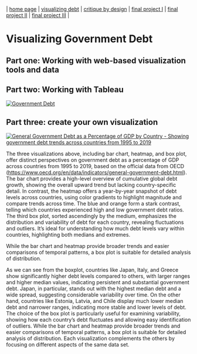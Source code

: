 | [home page](https://bingjie6.github.io/tswd-portfolio/) | [visualizing debt](visualizing-government-debt) | [critique by design](critique-by-design) | [final project I](final-project-part-one) | [final project II](final-project-part-two) | [final project III](final-project-part-three) |

# Visualizing Government Debt

## Part one: Working with web-based visualization tools and data


## Part two: Working with Tableau

<div class='tableauPlaceholder' id='viz1725741054422' style='position: relative'>
    <noscript>
        <a href='#'>
            <img alt='Government Debt' src='https://public.tableau.com/static/images/go/govtdebt/GovernmentDebt/1_rss.png' style='border: none' />
        </a>
    </noscript>
    <object class='tableauViz' style='display:none;'>
        <param name='host_url' value='https%3A%2F%2Fpublic.tableau.com%2F' />
        <param name='embed_code_version' value='3' />
        <param name='site_root' value='' />
        <param name='name' value='govtdebt/GovernmentDebt' />
        <param name='tabs' value='no' />
        <param name='toolbar' value='yes' />
        <param name='static_image' value='https://public.tableau.com/static/images/go/govtdebt/GovernmentDebt/1.png' />
        <param name='animate_transition' value='yes' />
        <param name='display_static_image' value='yes' />
        <param name='display_spinner' value='yes' />
        <param name='display_overlay' value='yes' />
        <param name='display_count' value='yes' />
        <param name='language' value='en-US' />
        <param name='filter' value='publish=yes' />
    </object>
</div>

<script type='text/javascript'>
    var divElement = document.getElementById('viz1725741054422');
    var vizElement = divElement.getElementsByTagName('object')[0];
    vizElement.style.width = '100%';
    vizElement.style.height = (divElement.offsetWidth * 0.75) + 'px';
    var scriptElement = document.createElement('script');
    scriptElement.src = 'https://public.tableau.com/javascripts/api/viz_v1.js';
    vizElement.parentNode.insertBefore(scriptElement, vizElement);
</script>

## Part three: create your own visualization

<div class='tableauPlaceholder' id='viz1725751257642' style='position: relative'>
    <noscript>
        <a href='#'>
            <img alt='General Government Debt as a Percentage of GDP by Country - Showing government debt trends across countries from 1995 to 2019' 
                 src='https://public.tableau.com/static/images/go/govtdebt2/GovernmentDebt2/1_rss.png' 
                 style='border: none' />
        </a>
    </noscript>
    <object class='tableauViz' style='display:none;'>
        <param name='host_url' value='https%3A%2F%2Fpublic.tableau.com%2F' />
        <param name='embed_code_version' value='3' />
        <param name='site_root' value='' />
        <param name='name' value='govtdebt2/GovernmentDebt2' />
        <param name='tabs' value='no' />
        <param name='toolbar' value='yes' />
        <param name='static_image' value='https://public.tableau.com/static/images/go/govtdebt2/GovernmentDebt2/1.png' />
        <param name='animate_transition' value='yes' />
        <param name='display_static_image' value='yes' />
        <param name='display_spinner' value='yes' />
        <param name='display_overlay' value='yes' />
        <param name='display_count' value='yes' />
        <param name='language' value='en-US' />
        <param name='filter' value='publish=yes' />
    </object>
</div>

<script type='text/javascript'>
    var divElement = document.getElementById('viz1725751257642');
    var vizElement = divElement.getElementsByTagName('object')[0];
    vizElement.style.width = '100%';
    vizElement.style.height = (divElement.offsetWidth * 0.75) + 'px';
    
    var scriptElement = document.createElement('script');
    scriptElement.src = 'https://public.tableau.com/javascripts/api/viz_v1.js';
    vizElement.parentNode.insertBefore(scriptElement, vizElement);
</script>

The three visualizations above, including bar chart, heatmap, and box plot, offer distinct perspectives on government debt as a percentage of GDP across countries from 1995 to 2019, based on the official data from OECD (https://www.oecd.org/en/data/indicators/general-government-debt.html). The bar chart provides a high-level overview of cumulative global debt growth, showing the overall upward trend but lacking country-specific detail. In contrast, the heatmap offers a year-by-year snapshot of debt levels across countries, using color gradients to highlight magnitude and compare trends across time. The blue and orange form a stark contrast, telling which countries experienced high and low government debt ratios. The third box plot, sorted ascendingly by the medium, emphasizes the distribution and variability of debt for each country, revealing fluctuations and outliers. It’s ideal for understanding how much debt levels vary within countries, highlighting both medians and extremes. 

While the bar chart and heatmap provide broader trends and easier comparisons of temporal patterns, a box plot is suitable for detailed analysis of distribution. 

As we can see from the boxplot, countries like Japan, Italy, and Greece show significantly higher debt levels compared to others, with larger ranges and higher median values, indicating persistent and substantial government debt. Japan, in particular, stands out with the highest median debt and a wide spread, suggesting considerable variability over time. On the other hand, countries like Estonia, Latvia, and Chile display much lower median debt and narrower ranges, indicating more stable and lower levels of debt. The choice of the box plot is particularly useful for examining variability, showing how each country’s debt fluctuates and allowing easy identification of outliers. While the bar chart and heatmap provide broader trends and easier comparisons of temporal patterns, a box plot is suitable for detailed analysis of distribution. Each visualization complements the others by focusing on different aspects of the same data set.
